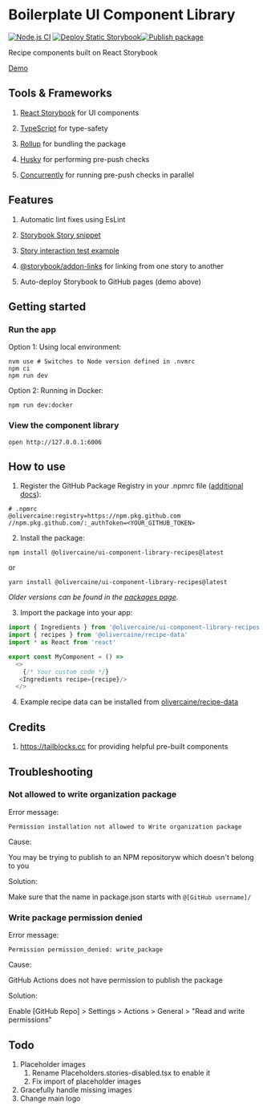 # Boilerplate UI Component Library

[![Node.js CI](https://github.com/olivercaine/ui-component-library/actions/workflows/node.js.yml/badge.svg)](https://github.com/olivercaine/ui-component-library/actions/workflows/node.js.yml) [![Deploy Static Storybook](https://github.com/olivercaine/ui-component-library/actions/workflows/storybook.yml/badge.svg)](https://github.com/olivercaine/ui-component-library/actions/workflows/storybook.yml)[![Publish package](https://github.com/olivercaine/ui-component-library-recipes/actions/workflows/publish.js.yml/badge.svg)](https://github.com/olivercaine/ui-component-library-recipes/actions/workflows/publish.js.yml)

Recipe components built on React Storybook

[Demo](https://olivercaine.github.io/ui-component-library-recipes)

## Tools & Frameworks

1. [React Storybook](https://storybook.js.org/) for UI components

2. [TypeScript](https://www.typescriptlang.org/) for type-safety

3. [Rollup](https://rollupjs.org/) for bundling the package

4. [Husky](https://typicode.github.io/husky) for performing pre-push checks

5. [Concurrently](https://www.npmjs.com/package/concurrently) for running pre-push checks in parallel

## Features

1. Automatic lint fixes using EsLint

2. [Storybook Story snippet](.vscode/snippets.code-snippets)

3. [Story interaction test example](src/ui/basics/Button/Button.stories.tsx)

4. [@storybook/addon-links](https://www.npmjs.com/package/@storybook/addon-links) for linking from one story to another

5. Auto-deploy Storybook to GitHub pages (demo above)

## Getting started

### Run the app

Option 1: Using local environment:

```shell
nvm use # Switches to Node version defined in .nvmrc
npm ci
npm run dev
```

Option 2: Running in Docker:

```shell
npm run dev:docker
```

### View the component library

```shell
open http://127.0.0.1:6006
```

## How to use

1. Register the GitHub Package Registry in your .npmrc file ([additional docs](https://docs.github.com/en/packages/working-with-a-github-packages-registry/working-with-the-npm-registry)):

```
# .npmrc
@olivercaine:registry=https://npm.pkg.github.com
//npm.pkg.github.com/:_authToken=<YOUR_GITHUB_TOKEN>
```

2. Install the package:

```shell
npm install @olivercaine/ui-component-library-recipes@latest
```
or

```shell
yarn install @olivercaine/ui-component-library-recipes@latest
```

*Older versions can be found in the [packages page](https://github.com/olivercaine/ui-component-library/pkgs/npm/ui-component-library-recipes).*

3. Import the package into your app:

```typescript
import { Ingredients } from '@olivercaine/ui-component-library-recipes'
import { recipes } from '@olivercaine/recipe-data'
import * as React from 'react'

export const MyComponent = () =>
  <>
    {/* Your custom code */}
   <Ingredients recipe={recipe}/>
  </>
```

4. Example recipe data can be installed from [olivercaine/recipe-data](https://github.com/olivercaine/recipe-data)

## Credits

1. https://tailblocks.cc for providing helpful pre-built components

## Troubleshooting

### Not allowed to write organization package

Error message: 

```
Permission installation not allowed to Write organization package
```

Cause: 

You may be trying to publish to an NPM repositoryw which doesn't belong to you

Solution: 

Make sure that the name in package.json starts with `@[GitHub username]/`

### Write package permission denied

Error message: 

```
Permission permission_denied: write_package
```

Cause: 

GitHub Actions does not have permission to publish the package

Solution: 

Enable [GitHub Repo] > Settings > Actions > General > "Read and write permissions"

## Todo

1. Placeholder images    
   1. Rename Placeholders.stories-disabled.tsx to enable it
   2. Fix import of placeholder images
2. Gracefully handle missing images
3. Change main logo